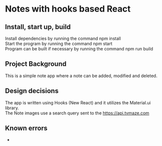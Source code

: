 # Notes with hooks based React

## Install, start up, build

Install dependencies by running the command npm install<br />
Start the program by running the command npm start<br />
Program can be built if necessary by running the command npm run build

## Project Background

This is a simple note app where a note can be added, modified and deleted.<br />

## Design decisions

The app is written using Hooks (New React) and it utilizes the Material.ui library.<br />
The Note images use a search query sent to the https://api.tvmaze.com

## Known errors

-
